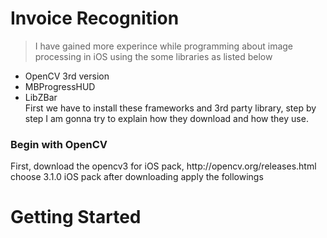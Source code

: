 # Invoice Recognition

>I have gained more experince while programming about image processing in iOS using the some libraries as listed below
- OpenCV 3rd version
- MBProgressHUD
- LibZBar
<br/>First we have to install these frameworks and 3rd party library, step by step I am gonna try to explain how they download and how they use. 
<h3>Begin with OpenCV</h3>
First, download the opencv3 for iOS pack, http://opencv.org/releases.html choose 3.1.0 iOS pack after downloading apply the followings



<h1> Getting Started </h1>
